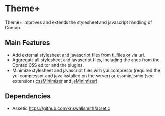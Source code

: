 Theme+
======

Theme+ improves and extends the stylesheet and javascript handling of Contao.

Main Features
-------------

* Add external stylesheet and javascript files from tl_files or via url.
* Aggregate all stylesheet and javascript files, including the ones from the Contao CSS editor and the plugins.
* Minimize stylesheet and javascript files with yui compresor (required the yui compressor and java installed on the server) or cssmin/jsmin (see extensions [cssMinimizer](http://www.contao.org/erweiterungsliste/view/cssMinimizer.de.html) and [jsMinimizer](http://www.contao.org/erweiterungsliste/view/jsMinimizer.de.html))

Dependencies
------------

* Assetic https://github.com/kriswallsmith/assetic
